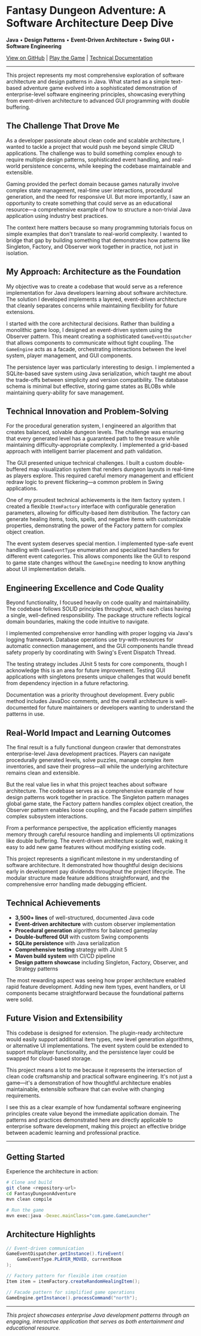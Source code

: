 # Fantasy Dungeon Adventure: A Software Architecture Deep Dive

**Java** • **Design Patterns** • **Event-Driven Architecture** • **Swing GUI** • **Software Engineering**

[View on GitHub](.) | [Play the Game](#getting-started) | [Technical Documentation](README.md)

---

This project represents my most comprehensive exploration of software architecture and design patterns in Java. What started as a simple text-based adventure game evolved into a sophisticated demonstration of enterprise-level software engineering principles, showcasing everything from event-driven architecture to advanced GUI programming with double buffering.

## The Challenge That Drove Me

As a developer passionate about clean code and scalable architecture, I wanted to tackle a project that would push me beyond simple CRUD applications. The challenge was to build something complex enough to require multiple design patterns, sophisticated event handling, and real-world persistence concerns, while keeping the codebase maintainable and extensible.

Gaming provided the perfect domain because games naturally involve complex state management, real-time user interactions, procedural generation, and the need for responsive UI. But more importantly, I saw an opportunity to create something that could serve as an educational resource—a comprehensive example of how to structure a non-trivial Java application using industry best practices.

The context here matters because so many programming tutorials focus on simple examples that don't translate to real-world complexity. I wanted to bridge that gap by building something that demonstrates how patterns like Singleton, Factory, and Observer work together in practice, not just in isolation.

## My Approach: Architecture as the Foundation

My objective was to create a codebase that would serve as a reference implementation for Java developers learning about software architecture. The solution I developed implements a layered, event-driven architecture that cleanly separates concerns while maintaining flexibility for future extensions.

I started with the core architectural decisions. Rather than building a monolithic game loop, I designed an event-driven system using the Observer pattern. This meant creating a sophisticated `GameEventDispatcher` that allows components to communicate without tight coupling. The `GameEngine` acts as a facade, orchestrating interactions between the level system, player management, and GUI components.

The persistence layer was particularly interesting to design. I implemented a SQLite-based save system using Java serialization, which taught me about the trade-offs between simplicity and version compatibility. The database schema is minimal but effective, storing game states as BLOBs while maintaining query-ability for save management.

## Technical Innovation and Problem-Solving

For the procedural generation system, I engineered an algorithm that creates balanced, solvable dungeon levels. The challenge was ensuring that every generated level has a guaranteed path to the treasure while maintaining difficulty-appropriate complexity. I implemented a grid-based approach with intelligent barrier placement and path validation.

The GUI presented unique technical challenges. I built a custom double-buffered map visualization system that renders dungeon layouts in real-time as players explore. This required careful memory management and efficient redraw logic to prevent flickering—a common problem in Swing applications.

One of my proudest technical achievements is the item factory system. I created a flexible `ItemFactory` interface with configurable generation parameters, allowing for difficulty-based item distribution. The factory can generate healing items, tools, spells, and negative items with customizable properties, demonstrating the power of the Factory pattern for complex object creation.

The event system deserves special mention. I implemented type-safe event handling with `GameEventType` enumeration and specialized handlers for different event categories. This allows components like the GUI to respond to game state changes without the `GameEngine` needing to know anything about UI implementation details.

## Engineering Excellence and Code Quality

Beyond functionality, I focused heavily on code quality and maintainability. The codebase follows SOLID principles throughout, with each class having a single, well-defined responsibility. The package structure reflects logical domain boundaries, making the code intuitive to navigate.

I implemented comprehensive error handling with proper logging via Java's logging framework. Database operations use try-with-resources for automatic connection management, and the GUI components handle thread safety properly by coordinating with Swing's Event Dispatch Thread.

The testing strategy includes JUnit 5 tests for core components, though I acknowledge this is an area for future improvement. Testing GUI applications with singletons presents unique challenges that would benefit from dependency injection in a future refactoring.

Documentation was a priority throughout development. Every public method includes JavaDoc comments, and the overall architecture is well-documented for future maintainers or developers wanting to understand the patterns in use.

## Real-World Impact and Learning Outcomes

The final result is a fully functional dungeon crawler that demonstrates enterprise-level Java development practices. Players can navigate procedurally generated levels, solve puzzles, manage complex item inventories, and save their progress—all while the underlying architecture remains clean and extensible.

But the real value lies in what this project teaches about software architecture. The codebase serves as a comprehensive example of how design patterns work together in practice. The Singleton pattern manages global game state, the Factory pattern handles complex object creation, the Observer pattern enables loose coupling, and the Facade pattern simplifies complex subsystem interactions.

From a performance perspective, the application efficiently manages memory through careful resource handling and implements UI optimizations like double buffering. The event-driven architecture scales well, making it easy to add new game features without modifying existing code.

This project represents a significant milestone in my understanding of software architecture. It demonstrated how thoughtful design decisions early in development pay dividends throughout the project lifecycle. The modular structure made feature additions straightforward, and the comprehensive error handling made debugging efficient.

## Technical Achievements

- **3,500+ lines** of well-structured, documented Java code
- **Event-driven architecture** with custom observer implementation
- **Procedural generation** algorithms for balanced gameplay
- **Double-buffered GUI** with custom Swing components
- **SQLite persistence** with Java serialization
- **Comprehensive testing** strategy with JUnit 5
- **Maven build system** with CI/CD pipeline
- **Design pattern showcase** including Singleton, Factory, Observer, and Strategy patterns

The most rewarding aspect was seeing how proper architecture enabled rapid feature development. Adding new item types, event handlers, or UI components became straightforward because the foundational patterns were solid.

## Future Vision and Extensibility

This codebase is designed for extension. The plugin-ready architecture would easily support additional item types, new level generation algorithms, or alternative UI implementations. The event system could be extended to support multiplayer functionality, and the persistence layer could be swapped for cloud-based storage.

This project means a lot to me because it represents the intersection of clean code craftsmanship and practical software engineering. It's not just a game—it's a demonstration of how thoughtful architecture enables maintainable, extensible software that can evolve with changing requirements.

I see this as a clear example of how fundamental software engineering principles create value beyond the immediate application domain. The patterns and practices demonstrated here are directly applicable to enterprise software development, making this project an effective bridge between academic learning and professional practice.

---

## Getting Started

Experience the architecture in action:

```bash
# Clone and build
git clone <repository-url>
cd FantasyDungeonAdventure
mvn clean compile

# Run the game
mvn exec:java -Dexec.mainClass="com.game.GameLauncher"
```

## Architecture Highlights

```java
// Event-driven communication
GameEventDispatcher.getInstance().fireEvent(
    GameEventType.PLAYER_MOVED, currentRoom
);

// Factory pattern for flexible item creation
Item item = itemFactory.createRandomHealingItem();

// Facade pattern for simplified game operations
GameEngine.getInstance().processCommand("north");
```

---

*This project showcases enterprise Java development patterns through an engaging, interactive application that serves as both entertainment and educational resource.* 